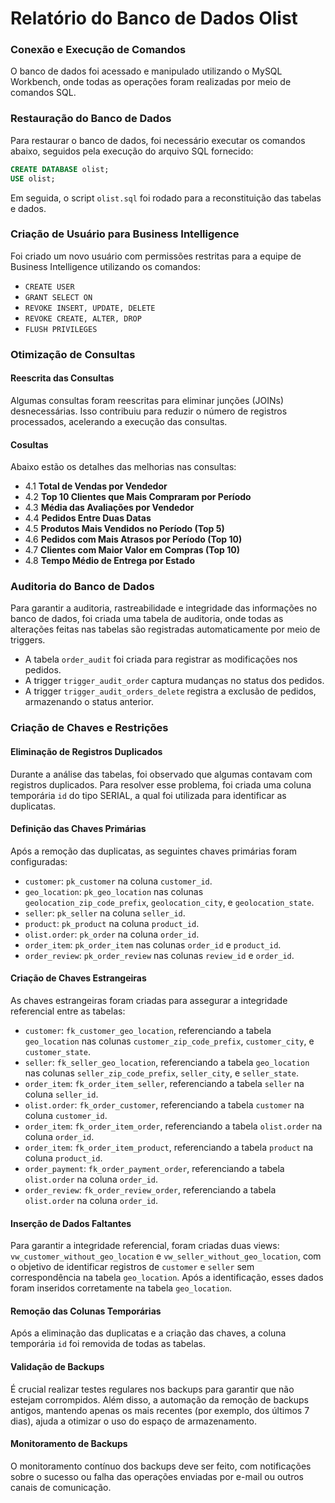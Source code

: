# Relatório do Banco de Dados Olist

### Conexão e Execução de Comandos

O banco de dados foi acessado e manipulado utilizando o MySQL Workbench, onde todas as operações foram realizadas por meio de comandos SQL.

### Restauração do Banco de Dados

Para restaurar o banco de dados, foi necessário executar os comandos abaixo, seguidos pela execução do arquivo SQL fornecido:
``` sql
CREATE DATABASE olist;
USE olist;
```
Em seguida, o script `olist.sql` foi rodado para a reconstituição das tabelas e dados.

### Criação de Usuário para Business Intelligence

Foi criado um novo usuário com permissões restritas para a equipe de Business Intelligence utilizando os comandos:
- `CREATE USER` 
- `GRANT SELECT ON` 
- `REVOKE INSERT, UPDATE, DELETE` 
- `REVOKE CREATE, ALTER, DROP` 
- `FLUSH PRIVILEGES`

### Otimização de Consultas

#### Reescrita das Consultas
Algumas consultas foram reescritas para eliminar junções (JOINs) desnecessárias. Isso contribuiu para reduzir o número de registros processados, acelerando a execução das consultas.

#### Cosultas
Abaixo estão os detalhes das melhorias nas consultas:

- 4.1 **Total de Vendas por Vendedor**
- 4.2 **Top 10 Clientes que Mais Compraram por Período**
- 4.3 **Média das Avaliações por Vendedor**
- 4.4 **Pedidos Entre Duas Datas**
- 4.5 **Produtos Mais Vendidos no Período (Top 5)**
- 4.6 **Pedidos com Mais Atrasos por Período (Top 10)**
- 4.7 **Clientes com Maior Valor em Compras (Top 10)**
- 4.8 **Tempo Médio de Entrega por Estado**

### Auditoria do Banco de Dados

Para garantir a auditoria, rastreabilidade e integridade das informações no banco de dados, foi criada uma tabela de auditoria, onde todas as alterações feitas nas tabelas são registradas automaticamente por meio de triggers.

- A tabela `order_audit` foi criada para registrar as modificações nos pedidos.
- A trigger `trigger_audit_order` captura mudanças no status dos pedidos.
- A trigger `trigger_audit_orders_delete` registra a exclusão de pedidos, armazenando o status anterior.

### Criação de Chaves e Restrições

#### Eliminação de Registros Duplicados
Durante a análise das tabelas, foi observado que algumas contavam com registros duplicados. Para resolver esse problema, foi criada uma coluna temporária `id` do tipo SERIAL, a qual foi utilizada para identificar as duplicatas.

#### Definição das Chaves Primárias
Após a remoção das duplicatas, as seguintes chaves primárias foram configuradas:
- `customer`: `pk_customer` na coluna `customer_id`.
- `geo_location`: `pk_geo_location` nas colunas `geolocation_zip_code_prefix`, `geolocation_city`, e `geolocation_state`.
- `seller`: `pk_seller` na coluna `seller_id`.
- `product`: `pk_product` na coluna `product_id`.
- `olist.order`: `pk_order` na coluna `order_id`.
- `order_item`: `pk_order_item` nas colunas `order_id` e `product_id`.
- `order_review`: `pk_order_review` nas colunas `review_id` e `order_id`.

#### Criação de Chaves Estrangeiras
As chaves estrangeiras foram criadas para assegurar a integridade referencial entre as tabelas:
- `customer`: `fk_customer_geo_location`, referenciando a tabela `geo_location` nas colunas `customer_zip_code_prefix`, `customer_city`, e `customer_state`.
- `seller`: `fk_seller_geo_location`, referenciando a tabela `geo_location` nas colunas `seller_zip_code_prefix`, `seller_city`, e `seller_state`.
- `order_item`: `fk_order_item_seller`, referenciando a tabela `seller` na coluna `seller_id`.
- `olist.order`: `fk_order_customer`, referenciando a tabela `customer` na coluna `customer_id`.
- `order_item`: `fk_order_item_order`, referenciando a tabela `olist.order` na coluna `order_id`.
- `order_item`: `fk_order_item_product`, referenciando a tabela `product` na coluna `product_id`.
- `order_payment`: `fk_order_payment_order`, referenciando a tabela `olist.order` na coluna `order_id`.
- `order_review`: `fk_order_review_order`, referenciando a tabela `olist.order` na coluna `order_id`.

#### Inserção de Dados Faltantes
Para garantir a integridade referencial, foram criadas duas views: `vw_customer_without_geo_location` e `vw_seller_without_geo_location`, com o objetivo de identificar registros de `customer` e `seller` sem correspondência na tabela `geo_location`. Após a identificação, esses dados foram inseridos corretamente na tabela `geo_location`.

#### Remoção das Colunas Temporárias
Após a eliminação das duplicatas e a criação das chaves, a coluna temporária `id` foi removida de todas as tabelas.

#### Validação de Backups

É crucial realizar testes regulares nos backups para garantir que não estejam corrompidos. Além disso, a automação da remoção de backups antigos, mantendo apenas os mais recentes (por exemplo, dos últimos 7 dias), ajuda a otimizar o uso do espaço de armazenamento.

#### Monitoramento de Backups

O monitoramento contínuo dos backups deve ser feito, com notificações sobre o sucesso ou falha das operações enviadas por e-mail ou outros canais de comunicação.
